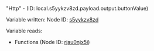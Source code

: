 "Http" - (ID: local.s5yykzv8zd.payload.output.buttonValue)

Variable written:
Node ID: [s5yykzv8zd](../nodes/s5yykzv8zd.md)

Variable reads:
* Functions (Node ID: [rjau0njx5i](../nodes/rjau0njx5i.md))
